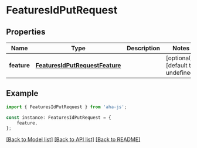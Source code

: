 # FeaturesIdPutRequest


## Properties

Name | Type | Description | Notes
------------ | ------------- | ------------- | -------------
**feature** | [**FeaturesIdPutRequestFeature**](FeaturesIdPutRequestFeature.md) |  | [optional] [default to undefined]

## Example

```typescript
import { FeaturesIdPutRequest } from 'aha-js';

const instance: FeaturesIdPutRequest = {
    feature,
};
```

[[Back to Model list]](../README.md#documentation-for-models) [[Back to API list]](../README.md#documentation-for-api-endpoints) [[Back to README]](../README.md)
